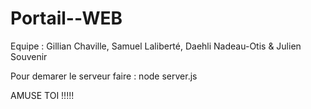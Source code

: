 # Portail--WEB

Equipe :  Gillian Chaville, Samuel Laliberté, Daehli Nadeau-Otis & Julien Souvenir

Pour demarer le serveur faire : node server.js

AMUSE TOI !!!!!
